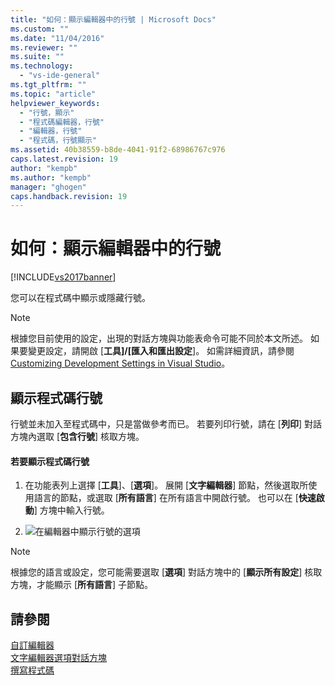 ```yaml
---
title: "如何：顯示編輯器中的行號 | Microsoft Docs"
ms.custom: ""
ms.date: "11/04/2016"
ms.reviewer: ""
ms.suite: ""
ms.technology: 
  - "vs-ide-general"
ms.tgt_pltfrm: ""
ms.topic: "article"
helpviewer_keywords: 
  - "行號，顯示"
  - "程式碼編輯器，行號"
  - "編輯器，行號"
  - "程式碼，行號顯示"
ms.assetid: 40b38559-b8de-4041-91f2-68986767c976
caps.latest.revision: 19
author: "kempb"
ms.author: "kempb"
manager: "ghogen"
caps.handback.revision: 19
---
```

# 如何：顯示編輯器中的行號
[!INCLUDE[vs2017banner](../../code-quality/includes/vs2017banner.md)]

您可以在程式碼中顯示或隱藏行號。  
  
> [!NOTE]
>  根據您目前使用的設定，出現的對話方塊與功能表命令可能不同於本文所述。  如果要變更設定，請開啟 \[**工具\]\/\[匯入和匯出設定**\]。  如需詳細資訊，請參閱 [Customizing Development Settings in Visual Studio](http://msdn.microsoft.com/zh-tw/22c4debb-4e31-47a8-8f19-16f328d7dcd3)。  
  
## 顯示程式碼行號  
 行號並未加入至程式碼中，只是當做參考而已。  若要列印行號，請在 \[**列印**\] 對話方塊內選取 \[**包含行號**\] 核取方塊。  
  
#### 若要顯示程式碼行號  
  
1.  在功能表列上選擇 \[**工具**\]、\[**選項**\]。  展開 \[**文字編輯器**\] 節點，然後選取所使用語言的節點，或選取 \[**所有語言**\] 在所有語言中開啟行號。  也可以在 \[**快速啟動**\] 方塊中輸入行號。  
  
2.  ![在編輯器中顯示行號的選項](../../ide/reference/media/vs_displaylinenumbers.png "VS\_DisplayLineNumbers")  
  
> [!NOTE]
>  根據您的語言或設定，您可能需要選取 \[**選項**\] 對話方塊中的 \[**顯示所有設定**\] 核取方塊，才能顯示 \[**所有語言**\] 子節點。  
  
## 請參閱  
 [自訂編輯器](../../ide/customizing-the-editor.md)   
 [文字編輯器選項對話方塊](../../ide/reference/text-editor-options-dialog-box.md)   
 [撰寫程式碼](../../ide/writing-code-in-the-code-and-text-editor.md)